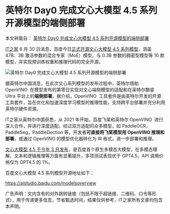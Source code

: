 # 英特尔 Day0 完成文心大模型 4.5 系列开源模型的端侧部署

本文转载自： [英特尔 Day0 完成文心大模型 4.5 系列开源模型的端侧部署](https://www.ithome.com/0/864/848.htm)

[IT之家](https://www.ithome.com/) 6 月 30 日消息，百度今日[正式开源文心大模型 4.5 系列模型](https://www.ithome.com/0/864/640.htm)，涵盖 47B、3B 激活参数的混合专家（MoE）模型，与 0.3B 参数的稠密型模型等 10 款模型，并实现预训练权重和推理代码的完全开源。

![](https://pic.code-nav.cn/post_picture/1610518142000300034/t6vtQA38mCuNQvSq.webp "英特尔 Day0 完成文心大模型 4.5 系列开源模型的端侧部署")

据英特尔中国消息，在此次文心系列模型的发布过程中，英特尔借助 OpenVINO  在模型发布的第零日实现对文心端侧模型的适配和在英特尔酷睿 Ultra 平台上的**端侧部署**。据介绍，OpenVINO  工具套件是由英特尔开发的开源工具套件，旨在优化和加速深度学习模型的推理性能，支持跨平台部署并充分利用英特尔硬件资源。

IT之家从英特尔中国获悉，从 2021 年开始，百度飞桨和英特尔 OpenVINO  进行深入合作，并进行深度适配。经过双方适配的众多模型，如 PaddleOCR，PaddleSeg，PaddleDection 等，开发者**可直接将飞桨模型用 OpenVINO 推理和部署**，或通过 OpenVINO 的模型优化器转化为 IR 格式，进一步部署和推理。

[文心大模型 4.5 于今年 3 月发布](https://www.ithome.com/0/838/163.htm)，是百度首个原生多模态大模型，在多模态理解、文本和逻辑推理等方面有显著提升，多项测试表现优于 GPT4.5，API 调用价格仅为 GPT4.5 的 1%。

百度文心大模型 4.5 系列模型开源地址如下：

<https://aistudio.baidu.com/modelsoverview>

广告声明：文内含有的对外跳转链接（包括不限于超链接、二维码、口令等形式），用于传递更多信息，节省甄选时间，结果仅供参考，IT之家所有文章均包含本声明。
